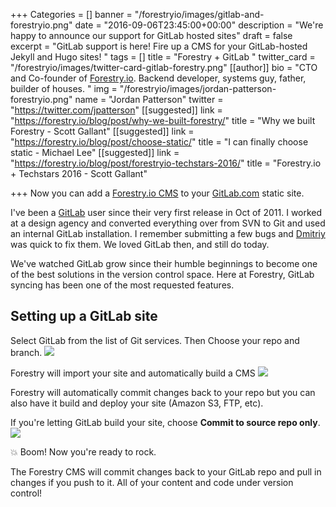 +++
Categories = []
banner = "/forestryio/images/gitlab-and-forestryio.png"
date = "2016-09-06T23:45:00+00:00"
description = "We're happy to announce our support for GitLab hosted sites"
draft = false
excerpt = "GitLab support is here! Fire up a CMS for your GitLab-hosted Jekyll and Hugo sites! "
tags = []
title = "Forestry + GitLab "
twitter_card = "/forestryio/images/twitter-card-gitlab-forestry.png"
[[author]]
bio = "CTO and Co-founder of <a href='https://forestry.io' title='Forestry.io CMS'>Forestry.io</a>. Backend developer, systems guy, father, builder of houses. "
img = "/forestryio/images/jordan-patterson-forestryio.png"
name = "Jordan Patterson"
twitter = "https://twitter.com/jpatterson"
[[suggested]]
link = "https://forestry.io/blog/post/why-we-built-forestry/"
title = "Why we built Forestry - Scott Gallant"
[[suggested]]
link = "https://forestry.io/blog/post/choose-static/"
title = "I can finally choose static - Michael Lee"
[[suggested]]
link = "https://forestry.io/blog/post/forestryio-techstars-2016/"
title = "Forestry.io + Techstars 2016 - Scott Gallant"

+++
Now you can add a [Forestry.io CMS](https://forestry.io) to your [GitLab.com](https://gitlab.com) static site.

I've been a [GitLab](https://gitlab.com) user since their very first release in Oct of 2011. I worked at a design agency and converted everything over from SVN to Git and used an internal GitLab installation. I remember submitting a few bugs and [Dmitriy](https://twitter.com/dzaporozhets) was quick to fix them. We loved GitLab then, and still do today.  

We've watched GitLab grow since their humble beginnings to become one of the best solutions in the version control space. Here at Forestry, GitLab syncing has been one of the most requested features.  

## Setting up a GitLab site
Select GitLab from the list of Git services.  Then Choose your repo and branch.
![](/blog/forestryio/images/Gitlab-forestry.png)

Forestry will import your site and automatically build a CMS
![](/blog/forestryio/images/importing-gitlab-site.gif)

Forestry will automatically commit changes back to your repo but you can also have it build and deploy your site (Amazon S3, FTP, etc).  

If you're letting GitLab build your site, choose **Commit to source repo only**.
![](/blog/forestryio/images/Gitlab-hosting.png)

💥  Boom! Now you're ready to rock.

The Forestry CMS will commit changes back to your GitLab repo and pull in changes if you push to it.  All of your content and code under version control!